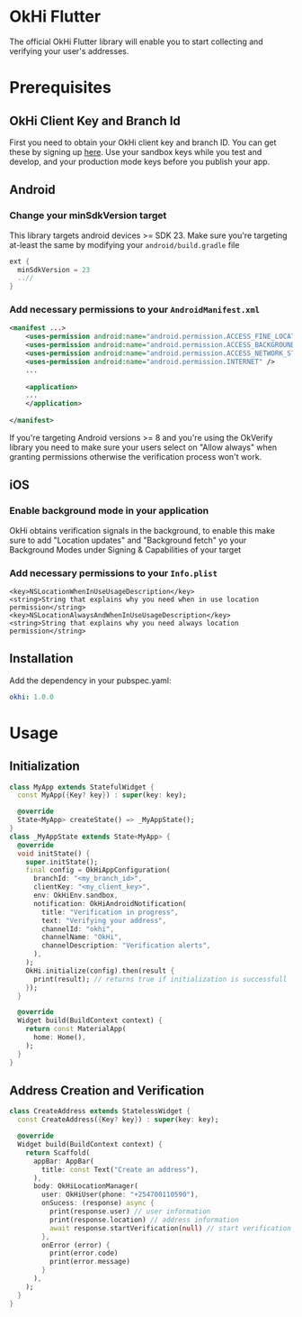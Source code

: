 # OkHi Flutter
The official OkHi Flutter library will enable you to start collecting and verifying your user's addresses.

# Prerequisites

## OkHi Client Key and Branch Id
First you need to obtain your OkHi client key and branch ID. You can get these by signing up [here](https://docs.google.com/forms/d/e/1FAIpQLSed2rhgKQ8iv-xiJrJnDqOTaPiP6c7oE7DzrhTPF_d3VTihDQ/viewform).
Use your sandbox keys while you test and develop, and your production mode keys before you publish your app.

## Android
### Change your minSdkVersion target
This library targets android devices >= SDK 23. Make sure you're targeting at-least the same by modifying your `android/build.gradle` file

```gradle
ext {
  minSdkVersion = 23
  ..//
}
```
### Add necessary permissions to your `AndroidManifest.xml`
```xml
<manifest ...>
    <uses-permission android:name="android.permission.ACCESS_FINE_LOCATION" />
    <uses-permission android:name="android.permission.ACCESS_BACKGROUND_LOCATION" />
    <uses-permission android:name="android.permission.ACCESS_NETWORK_STATE" />
    <uses-permission android:name="android.permission.INTERNET" />
    ...
    
    <application>
    ...
    </application>
​
</manifest>
```
If you're targeting Android versions >= 8 and you're using the OkVerify library you need to make sure your users select on "Allow always" when granting permissions otherwise the verification process won't work.

## iOS
### Enable background mode in your application

OkHi obtains verification signals in the background, to enable this make sure to add "Location updates" and "Background fetch" yo your Background Modes under Signing & Capabilities of your target

### Add necessary permissions to your `Info.plist`
```plist
<key>NSLocationWhenInUseUsageDescription</key>
<string>String that explains why you need when in use location permission</string>
<key>NSLocationAlwaysAndWhenInUseUsageDescription</key>
<string>String that explains why you need always location permission</string>
```

## Installation

Add the dependency in your pubspec.yaml:

```yaml
okhi: 1.0.0
```

# Usage
## Initialization
```dart
class MyApp extends StatefulWidget {
  const MyApp({Key? key}) : super(key: key);

  @override
  State<MyApp> createState() => _MyAppState();
}
class _MyAppState extends State<MyApp> {
  @override
  void initState() {
    super.initState();
    final config = OkHiAppConfiguration(
      branchId: "<my_branch_id>",
      clientKey: "<my_client_key>",
      env: OkHiEnv.sandbox,
      notification: OkHiAndroidNotification(
        title: "Verification in progress",
        text: "Verifying your address",
        channelId: "okhi",
        channelName: "OkHi",
        channelDescription: "Verification alerts",
      ),
    );
    OkHi.initialize(config).then(result {
      print(result); // returns true if initialization is successfull
    });
  }

  @override
  Widget build(BuildContext context) {
    return const MaterialApp(
      home: Home(),
    );
  }
}
```
## Address Creation and Verification
```dart
class CreateAddress extends StatelessWidget {
  const CreateAddress({Key? key}) : super(key: key);

  @override
  Widget build(BuildContext context) {
    return Scaffold(
      appBar: AppBar(
        title: const Text("Create an address"),
      ),
      body: OkHiLocationManager(
        user: OkHiUser(phone: "+254700110590"),
        onSucess: (response) async {
          print(response.user) // user information
          print(response.location) // address information
          await response.startVerification(null) // start verification with response
        },
        onError (error) {
          print(error.code)
          print(error.message)
        }
      ),
    );
  }
}
```
